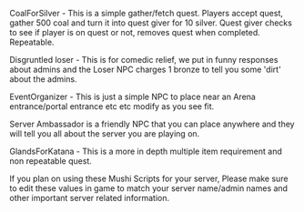 CoalForSilver - This is a simple gather/fetch quest.  Players accept quest, gather 500 
coal and turn it into quest giver for 10 silver.  Quest giver checks to see if 
player is on quest or not, removes quest when completed. Repeatable.

Disgruntled loser - This is for comedic relief, we put in funny responses about admins and
the Loser NPC charges 1 bronze to tell you some 'dirt' about the admins.

EventOrganizer - This is just a simple NPC to place near an Arena entrance/portal entrance
etc etc modify as you see fit.

Server Ambassador is a friendly NPC that you can place anywhere and they will tell you all
about the server you are playing on.  

GlandsForKatana - This is a more in depth multiple item requirement and non repeatable quest.

If you plan on using these Mushi Scripts for your server, Please make sure to edit these 
values in game to match your server name/admin names and other important server related information.

